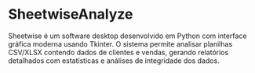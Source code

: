 # SheetwiseAnalyze
Sheetwise é um software desktop desenvolvido em Python com interface gráfica moderna usando Tkinter. O sistema permite analisar planilhas CSV/XLSX contendo dados de clientes e vendas, gerando relatórios detalhados com estatísticas e análises de integridade dos dados.
